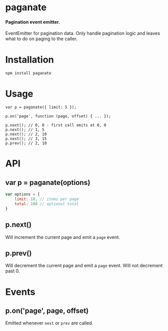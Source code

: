 # paganate
#### Pagination event emitter.

EventEmitter for pagination data. Only handle pagination logic and leaves
what to do on paging to the caller.

# Installation

```
npm install paganate
```

# Usage

```
var p = paganate({ limit: 5 });

p.on('page', function (page, offset) { ... });

p.next(); // 0, 0 - first call emits at 0, 0
p.next(); // 1, 5
p.next(); // 2, 10
p.next(); // 3, 15
p.prev(); // 2, 10
```

# API

## var p = paganate(options)

```js
var options = {
    limit: 10, // items per page
    total: 100 // optional total
}
```

## p.next()

Will increment the current page and emit a `page` event.

## p.prev()

Will decrement the current page and emit a `page` event.
Will not decrement past 0.

# Events

## p.on('page', page, offset)

Emitted whenever `next` or `prev` are called.
